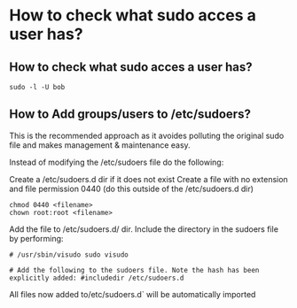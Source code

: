 # How to check what sudo acces a user has?

## How to check what sudo acces a user has?

`sudo -l -U bob`

## How to Add groups/users to /etc/sudoers?

This is the recommended approach as it avoides polluting the original sudo file and makes management & maintenance easy.

Instead of modifying the /etc/sudoers file do the following:

Create a /etc/sudoers.d dir if it does not exist Create a file with no extension and file permission 0440 \(do this outside of the /etc/sudoers.d dir\)

```text
chmod 0440 <filename>
chown root:root <filename>
```

Add the file to /etc/sudoers.d/ dir. Include the directory in the sudoers file by performing:

```text
# /usr/sbin/visudo sudo visudo

# Add the following to the sudoers file. Note the hash has been explicitly added: #includedir /etc/sudoers.d
```

All files now added to/etc/sudoers.d\` will be automatically imported

